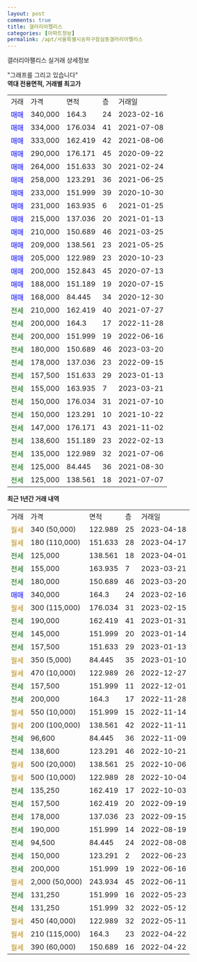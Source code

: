 ```yaml
---
layout: post
comments: true
title: 갤러리아팰리스
categories: [아파트정보]
permalink: /apt/서울특별시송파구잠실동갤러리아팰리스
---
```


갤러리아팰리스 실거래 상세정보

<script type="text/javascript">
  google.charts.load('current', {'packages':['line', 'corechart']});
  google.charts.setOnLoadCallback(drawChart);

  function drawChart() {
    var data = new google.visualization.DataTable();
    data.addColumn('date', '거래일');
    data.addColumn('number', "매매");
    data.addColumn('number', "전세");
    data.addColumn('number', "전매");

    data.addRows([[new Date(Date.parse("2023-04-18")), null, null, null], [new Date(Date.parse("2023-04-17")), null, null, null], [new Date(Date.parse("2023-04-01")), null, 125000, null], [new Date(Date.parse("2023-03-21")), null, 155000, null], [new Date(Date.parse("2023-03-20")), null, 180000, null], [new Date(Date.parse("2023-02-16")), 340000, null, null], [new Date(Date.parse("2023-02-15")), null, null, null], [new Date(Date.parse("2023-01-31")), null, 190000, null], [new Date(Date.parse("2023-01-14")), null, 145000, null], [new Date(Date.parse("2023-01-13")), null, 157500, null], [new Date(Date.parse("2023-01-10")), null, null, null], [new Date(Date.parse("2022-12-27")), null, null, null], [new Date(Date.parse("2022-12-01")), null, 157500, null], [new Date(Date.parse("2022-11-28")), null, 200000, null], [new Date(Date.parse("2022-11-14")), null, null, null], [new Date(Date.parse("2022-11-11")), null, null, null], [new Date(Date.parse("2022-11-09")), null, 96600, null], [new Date(Date.parse("2022-10-21")), null, 138600, null], [new Date(Date.parse("2022-10-06")), null, null, null], [new Date(Date.parse("2022-10-04")), null, null, null], [new Date(Date.parse("2022-10-03")), null, 135250, null], [new Date(Date.parse("2022-09-19")), null, 157500, null], [new Date(Date.parse("2022-09-15")), null, 178000, null], [new Date(Date.parse("2022-08-19")), null, 190000, null], [new Date(Date.parse("2022-08-08")), null, 94500, null], [new Date(Date.parse("2022-06-23")), null, 150000, null], [new Date(Date.parse("2022-06-16")), null, 200000, null], [new Date(Date.parse("2022-06-11")), null, null, null], [new Date(Date.parse("2022-05-23")), null, 131250, null], [new Date(Date.parse("2022-05-12")), null, 131250, null], [new Date(Date.parse("2022-05-11")), null, null, null], [new Date(Date.parse("2022-04-22")), null, null, null], [new Date(Date.parse("2022-04-22")), null, null, null]]);

    var options = {
      hAxis: {
        format: 'yyyy/MM/dd'
      },    
      lineWidth: 0,
      pointsVisible: true,    
      title: '최근 1년간 유형별 실거래가 분포',
      legend: { position: 'bottom' }
    };

    var formatter = new google.visualization.NumberFormat({pattern:'###,###'} );
    formatter.format(data, 1);
    formatter.format(data, 2);
    
    setTimeout(function() {
        var chart = new google.visualization.LineChart(document.getElementById('columnchart_material'));
        chart.draw(data, (options));
        document.getElementById('loading').style.display = 'none';
    }, 200);
  }
</script>


<div id="loading" style="z-index:20; display: block; margin-left: 0px">"그래프를 그리고 있습니다"</div>
<div id="columnchart_material" style="width: 95%; margin-left: 0px; display: block"></div>
<!-- contents start -->
<b>역대 전용면적, 거래별 최고가</b>
<table class="sortable">
    <tr>
      <td>거래</td>
      <td>가격</td>
      <td>면적</td>
      <td>층</td>
      <td>거래일</td>
    </tr>
        <tr>
          <td><a style="color: blue">매매</a></td>
          <td>340,000</td>
          <td>164.3</td>
          <td>24</td>
          <td>2023-02-16</td>
        </tr>            <tr>
          <td><a style="color: blue">매매</a></td>
          <td>334,000</td>
          <td>176.034</td>
          <td>41</td>
          <td>2021-07-08</td>
        </tr>            <tr>
          <td><a style="color: blue">매매</a></td>
          <td>333,000</td>
          <td>162.419</td>
          <td>42</td>
          <td>2021-08-06</td>
        </tr>            <tr>
          <td><a style="color: blue">매매</a></td>
          <td>290,000</td>
          <td>176.171</td>
          <td>45</td>
          <td>2020-09-22</td>
        </tr>            <tr>
          <td><a style="color: blue">매매</a></td>
          <td>264,000</td>
          <td>151.633</td>
          <td>30</td>
          <td>2021-02-24</td>
        </tr>            <tr>
          <td><a style="color: blue">매매</a></td>
          <td>258,000</td>
          <td>123.291</td>
          <td>36</td>
          <td>2021-06-25</td>
        </tr>            <tr>
          <td><a style="color: blue">매매</a></td>
          <td>233,000</td>
          <td>151.999</td>
          <td>39</td>
          <td>2020-10-30</td>
        </tr>            <tr>
          <td><a style="color: blue">매매</a></td>
          <td>231,000</td>
          <td>163.935</td>
          <td>6</td>
          <td>2021-01-25</td>
        </tr>            <tr>
          <td><a style="color: blue">매매</a></td>
          <td>215,000</td>
          <td>137.036</td>
          <td>20</td>
          <td>2021-01-13</td>
        </tr>            <tr>
          <td><a style="color: blue">매매</a></td>
          <td>210,000</td>
          <td>150.689</td>
          <td>46</td>
          <td>2021-03-25</td>
        </tr>            <tr>
          <td><a style="color: blue">매매</a></td>
          <td>209,000</td>
          <td>138.561</td>
          <td>23</td>
          <td>2021-05-25</td>
        </tr>            <tr>
          <td><a style="color: blue">매매</a></td>
          <td>205,000</td>
          <td>122.989</td>
          <td>23</td>
          <td>2020-10-23</td>
        </tr>            <tr>
          <td><a style="color: blue">매매</a></td>
          <td>200,000</td>
          <td>152.843</td>
          <td>45</td>
          <td>2020-07-13</td>
        </tr>            <tr>
          <td><a style="color: blue">매매</a></td>
          <td>188,000</td>
          <td>151.189</td>
          <td>19</td>
          <td>2020-07-15</td>
        </tr>            <tr>
          <td><a style="color: blue">매매</a></td>
          <td>168,000</td>
          <td>84.445</td>
          <td>34</td>
          <td>2020-12-30</td>
        </tr>        
        <tr>
              <td><a style="color: darkgreen">전세</a></td>
              <td>210,000</td>
              <td>162.419</td>
              <td>40</td>
              <td>2021-07-27</td>
            </tr>            <tr>
              <td><a style="color: darkgreen">전세</a></td>
              <td>200,000</td>
              <td>164.3</td>
              <td>17</td>
              <td>2022-11-28</td>
            </tr>            <tr>
              <td><a style="color: darkgreen">전세</a></td>
              <td>200,000</td>
              <td>151.999</td>
              <td>19</td>
              <td>2022-06-16</td>
            </tr>            <tr>
              <td><a style="color: darkgreen">전세</a></td>
              <td>180,000</td>
              <td>150.689</td>
              <td>46</td>
              <td>2023-03-20</td>
            </tr>            <tr>
              <td><a style="color: darkgreen">전세</a></td>
              <td>178,000</td>
              <td>137.036</td>
              <td>23</td>
              <td>2022-09-15</td>
            </tr>            <tr>
              <td><a style="color: darkgreen">전세</a></td>
              <td>157,500</td>
              <td>151.633</td>
              <td>29</td>
              <td>2023-01-13</td>
            </tr>            <tr>
              <td><a style="color: darkgreen">전세</a></td>
              <td>155,000</td>
              <td>163.935</td>
              <td>7</td>
              <td>2023-03-21</td>
            </tr>            <tr>
              <td><a style="color: darkgreen">전세</a></td>
              <td>150,000</td>
              <td>176.034</td>
              <td>31</td>
              <td>2021-07-10</td>
            </tr>            <tr>
              <td><a style="color: darkgreen">전세</a></td>
              <td>150,000</td>
              <td>123.291</td>
              <td>10</td>
              <td>2021-10-22</td>
            </tr>            <tr>
              <td><a style="color: darkgreen">전세</a></td>
              <td>147,000</td>
              <td>176.171</td>
              <td>43</td>
              <td>2021-11-02</td>
            </tr>            <tr>
              <td><a style="color: darkgreen">전세</a></td>
              <td>138,600</td>
              <td>151.189</td>
              <td>23</td>
              <td>2022-02-13</td>
            </tr>            <tr>
              <td><a style="color: darkgreen">전세</a></td>
              <td>135,000</td>
              <td>122.989</td>
              <td>32</td>
              <td>2021-07-06</td>
            </tr>            <tr>
              <td><a style="color: darkgreen">전세</a></td>
              <td>125,000</td>
              <td>84.445</td>
              <td>36</td>
              <td>2021-08-30</td>
            </tr>            <tr>
              <td><a style="color: darkgreen">전세</a></td>
              <td>125,000</td>
              <td>138.561</td>
              <td>18</td>
              <td>2021-07-07</td>
            </tr>        
    
</table>

<b>최근 1년간 거래 내역</b>

<table class="sortable">
    <tr>
      <td>거래</td>
      <td>가격</td>
      <td>면적</td>
      <td>층</td>
      <td>거래일</td>
    </tr>
    <tr>
      <td><a style="color: darkgoldenrod">월세</a></td>
      <td>340 (50,000)</td>
      <td>122.989</td>
      <td>25</td>
      <td>2023-04-18</td>
    </tr>          <tr>
      <td><a style="color: darkgoldenrod">월세</a></td>
      <td>180 (110,000)</td>
      <td>151.633</td>
      <td>28</td>
      <td>2023-04-17</td>
    </tr>          <tr>
      <td><a style="color: darkgreen">전세</a></td>
      <td>125,000</td>
      <td>138.561</td>
      <td>18</td>
      <td>2023-04-01</td>
    </tr>          <tr>
      <td><a style="color: darkgreen">전세</a></td>
      <td>155,000</td>
      <td>163.935</td>
      <td>7</td>
      <td>2023-03-21</td>
    </tr>          <tr>
      <td><a style="color: darkgreen">전세</a></td>
      <td>180,000</td>
      <td>150.689</td>
      <td>46</td>
      <td>2023-03-20</td>
    </tr>          <tr>
      <td><a style="color: blue">매매</a></td>
      <td>340,000</td>
      <td>164.3</td>
      <td>24</td>
      <td>2023-02-16</td>
    </tr>          <tr>
      <td><a style="color: darkgoldenrod">월세</a></td>
      <td>300 (115,000)</td>
      <td>176.034</td>
      <td>31</td>
      <td>2023-02-15</td>
    </tr>          <tr>
      <td><a style="color: darkgreen">전세</a></td>
      <td>190,000</td>
      <td>162.419</td>
      <td>41</td>
      <td>2023-01-31</td>
    </tr>          <tr>
      <td><a style="color: darkgreen">전세</a></td>
      <td>145,000</td>
      <td>151.999</td>
      <td>20</td>
      <td>2023-01-14</td>
    </tr>          <tr>
      <td><a style="color: darkgreen">전세</a></td>
      <td>157,500</td>
      <td>151.633</td>
      <td>29</td>
      <td>2023-01-13</td>
    </tr>          <tr>
      <td><a style="color: darkgoldenrod">월세</a></td>
      <td>350 (5,000)</td>
      <td>84.445</td>
      <td>35</td>
      <td>2023-01-10</td>
    </tr>          <tr>
      <td><a style="color: darkgoldenrod">월세</a></td>
      <td>470 (10,000)</td>
      <td>122.989</td>
      <td>26</td>
      <td>2022-12-27</td>
    </tr>          <tr>
      <td><a style="color: darkgreen">전세</a></td>
      <td>157,500</td>
      <td>151.999</td>
      <td>11</td>
      <td>2022-12-01</td>
    </tr>          <tr>
      <td><a style="color: darkgreen">전세</a></td>
      <td>200,000</td>
      <td>164.3</td>
      <td>17</td>
      <td>2022-11-28</td>
    </tr>          <tr>
      <td><a style="color: darkgoldenrod">월세</a></td>
      <td>550 (10,000)</td>
      <td>151.999</td>
      <td>15</td>
      <td>2022-11-14</td>
    </tr>          <tr>
      <td><a style="color: darkgoldenrod">월세</a></td>
      <td>200 (100,000)</td>
      <td>138.561</td>
      <td>42</td>
      <td>2022-11-11</td>
    </tr>          <tr>
      <td><a style="color: darkgreen">전세</a></td>
      <td>96,600</td>
      <td>84.445</td>
      <td>36</td>
      <td>2022-11-09</td>
    </tr>          <tr>
      <td><a style="color: darkgreen">전세</a></td>
      <td>138,600</td>
      <td>123.291</td>
      <td>46</td>
      <td>2022-10-21</td>
    </tr>          <tr>
      <td><a style="color: darkgoldenrod">월세</a></td>
      <td>500 (20,000)</td>
      <td>138.561</td>
      <td>25</td>
      <td>2022-10-06</td>
    </tr>          <tr>
      <td><a style="color: darkgoldenrod">월세</a></td>
      <td>500 (10,000)</td>
      <td>122.989</td>
      <td>28</td>
      <td>2022-10-04</td>
    </tr>          <tr>
      <td><a style="color: darkgreen">전세</a></td>
      <td>135,250</td>
      <td>162.419</td>
      <td>17</td>
      <td>2022-10-03</td>
    </tr>          <tr>
      <td><a style="color: darkgreen">전세</a></td>
      <td>157,500</td>
      <td>162.419</td>
      <td>20</td>
      <td>2022-09-19</td>
    </tr>          <tr>
      <td><a style="color: darkgreen">전세</a></td>
      <td>178,000</td>
      <td>137.036</td>
      <td>23</td>
      <td>2022-09-15</td>
    </tr>          <tr>
      <td><a style="color: darkgreen">전세</a></td>
      <td>190,000</td>
      <td>151.999</td>
      <td>14</td>
      <td>2022-08-19</td>
    </tr>          <tr>
      <td><a style="color: darkgreen">전세</a></td>
      <td>94,500</td>
      <td>84.445</td>
      <td>24</td>
      <td>2022-08-08</td>
    </tr>          <tr>
      <td><a style="color: darkgreen">전세</a></td>
      <td>150,000</td>
      <td>123.291</td>
      <td>2</td>
      <td>2022-06-23</td>
    </tr>          <tr>
      <td><a style="color: darkgreen">전세</a></td>
      <td>200,000</td>
      <td>151.999</td>
      <td>19</td>
      <td>2022-06-16</td>
    </tr>          <tr>
      <td><a style="color: darkgoldenrod">월세</a></td>
      <td>2,000 (50,000)</td>
      <td>243.934</td>
      <td>45</td>
      <td>2022-06-11</td>
    </tr>          <tr>
      <td><a style="color: darkgreen">전세</a></td>
      <td>131,250</td>
      <td>151.999</td>
      <td>16</td>
      <td>2022-05-23</td>
    </tr>          <tr>
      <td><a style="color: darkgreen">전세</a></td>
      <td>131,250</td>
      <td>151.999</td>
      <td>32</td>
      <td>2022-05-12</td>
    </tr>          <tr>
      <td><a style="color: darkgoldenrod">월세</a></td>
      <td>450 (40,000)</td>
      <td>122.989</td>
      <td>32</td>
      <td>2022-05-11</td>
    </tr>          <tr>
      <td><a style="color: darkgoldenrod">월세</a></td>
      <td>210 (115,000)</td>
      <td>164.3</td>
      <td>23</td>
      <td>2022-04-22</td>
    </tr>          <tr>
      <td><a style="color: darkgoldenrod">월세</a></td>
      <td>390 (60,000)</td>
      <td>150.689</td>
      <td>16</td>
      <td>2022-04-22</td>
    </tr>      </table>
<!-- contents end -->    

